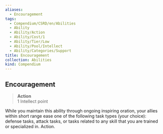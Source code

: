 ```yaml
---
aliases:
  - Encouragement
tags:
  - Compendium/CSRD/en/Abilities
  - Ability
  - Ability/Action
  - Ability/Cost/1
  - Ability/Tier/Low
  - Ability/Pool/Intellect
  - Ability/Categories/Support
title: Encouragement
collection: Abilities
kind: Compendium
---
```

## Encouragement  
>**Action**  
>1 Intellect point
  
While you maintain this ability through ongoing inspiring oration, your allies within short range ease one of the following task types (your choice): defense tasks, attack tasks, or tasks related to any skill that you are trained or specialized in. Action.